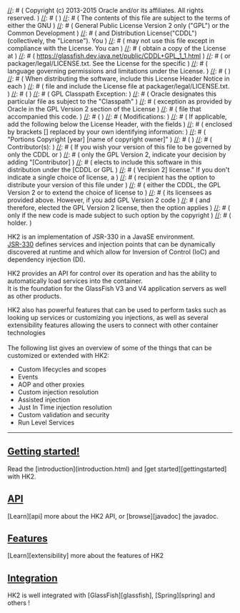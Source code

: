 [//]: # ( DO NOT ALTER OR REMOVE COPYRIGHT NOTICES OR THIS HEADER. )
[//]: # (  )
[//]: # ( Copyright (c) 2013-2015 Oracle and/or its affiliates. All rights reserved. )
[//]: # (  )
[//]: # ( The contents of this file are subject to the terms of either the GNU )
[//]: # ( General Public License Version 2 only ("GPL") or the Common Development )
[//]: # ( and Distribution License("CDDL") (collectively, the "License").  You )
[//]: # ( may not use this file except in compliance with the License.  You can )
[//]: # ( obtain a copy of the License at )
[//]: # ( https://glassfish.dev.java.net/public/CDDL+GPL_1_1.html )
[//]: # ( or packager/legal/LICENSE.txt.  See the License for the specific )
[//]: # ( language governing permissions and limitations under the License. )
[//]: # (  )
[//]: # ( When distributing the software, include this License Header Notice in each )
[//]: # ( file and include the License file at packager/legal/LICENSE.txt. )
[//]: # (  )
[//]: # ( GPL Classpath Exception: )
[//]: # ( Oracle designates this particular file as subject to the "Classpath" )
[//]: # ( exception as provided by Oracle in the GPL Version 2 section of the License )
[//]: # ( file that accompanied this code. )
[//]: # (   )
[//]: # ( Modifications: )
[//]: # ( If applicable, add the following below the License Header, with the fields )
[//]: # ( enclosed by brackets [] replaced by your own identifying information: )
[//]: # ( "Portions Copyright [year] [name of copyright owner]" )
[//]: # (  )
[//]: # ( Contributor(s): )
[//]: # ( If you wish your version of this file to be governed by only the CDDL or )
[//]: # ( only the GPL Version 2, indicate your decision by adding "[Contributor] )
[//]: # ( elects to include this software in this distribution under the [CDDL or GPL )
[//]: # ( Version 2] license."  If you don't indicate a single choice of license, a )
[//]: # ( recipient has the option to distribute your version of this file under )
[//]: # ( either the CDDL, the GPL Version 2 or to extend the choice of license to )
[//]: # ( its licensees as provided above.  However, if you add GPL Version 2 code )
[//]: # ( and therefore, elected the GPL Version 2 license, then the option applies )
[//]: # ( only if the new code is made subject to such option by the copyright )
[//]: # ( holder. )

<p><var class="icon-ok-sign" style="color: #7F7F7F"></var>
HK2 is an implementation of JSR-330 in a JavaSE environment.
<br/><a href="http://jcp.org/aboutJava/communityprocess/final/jsr330/">JSR-330</a> defines services and injection points that can be dynamically discovered at runtime and which allow for Inversion of Control (IoC) and dependency injection (DI).</p>
<p><var class="icon-ok-sign" style="color: #7F7F7F"></var>
HK2 provides an API for control over its operation and has the ability to automatically load services into the container.
<br/>It is the foundation for the GlassFish V3 and V4 application servers as well as other products.
</p><p><var class="icon-ok-sign" style="color: #7F7F7F"></var>
HK2 also has powerful features that can be used to perform tasks such as looking up services or customizing you injections, as well as several extensibility
features allowing the users to connect with other container technologies<br/>
<br/>The following list gives an overview of some of the things that can be customized or extended with HK2:
<ul>
<li>Custom lifecycles and scopes</li>
<li>Events</li>
<li>AOP and other proxies</li>
<li>Custom injection resolution</li>
<li>Assisted injection</li>
<li>Just In Time injection resolution</li>
<li>Custom validation and security</li>
<li>Run Level Services</li>
</ul>
</p>

---

<h2><a class="headerlink" href="getting-started.html">
    <var class="icon-compass"></var> Getting started!
</a></h2>
Read the [introduction](introduction.html) and [get started][gettingstarted] with HK2.


<h2><a class="headerlink" href="api-overview.html">
    <var class="icon-book"></var> API
</a></h2>
[Learn][api] more about the HK2 API, or [browse][javadoc] the javadoc.

<h2><a class="headerlink" href="extensibility.html">
    <var class="icon-cloud-download"></var> Features
</a></h2>
[Learn][extensibility] more about the features of HK2


<h2><a class="headerlink" href="integration.html">
    <var class="icon-tags"></var> Integration
</a></h2>
HK2 is well integrated with [GlassFish][glassfish], [Spring][spring] and others !

[api]: api-overview.html
[gettingstarted]: getting-started.html
[contpage]: contribute.html
[spring]: http://www.springsource.org
[glassfish]: http://glassfish.org
[javadoc]: apidocs/index.html
[extensibility]: extensibility.html
